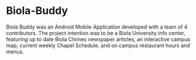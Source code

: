 # Biola-Buddy
Biola Buddy was an Android Mobile Application developed with a team of 4 contributors. The project intention was to be a Biola University info center, featuring up to date Biola Chimes newspaper articles, an interactive campus map, current weekly Chapel Schedule, and on campus restaurant hours and menus.
